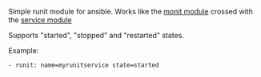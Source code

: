 Simple runit module for ansible. Works like the [monit module](http://docs.ansible.com/monit_module.html) crossed with the [service module](http://docs.ansible.com/service_module.html)

Supports "started", "stopped" and "restarted" states.

Example:

    - runit: name=myrunitservice state=started



